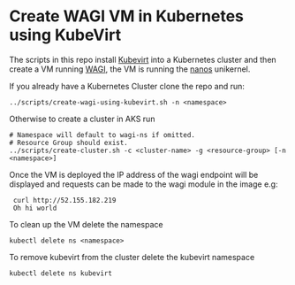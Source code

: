 # Create WAGI VM in Kubernetes using KubeVirt

The scripts in this repo install [Kubevirt](https://kubevirt.io/) into a Kubernetes cluster and then create a VM running [WAGI](https://github.com/deislabs/wagi), the VM is running the [nanos](https://github.com/nanovms/nanos) unikernel.

If you already have a Kubernetes Cluster clone the repo and run:

```
../scripts/create-wagi-using-kubevirt.sh -n <namespace>
```

Otherwise to create a cluster in AKS run

```
# Namespace will default to wagi-ns if omitted.
# Resource Group should exist.
../scripts/create-cluster.sh -c <cluster-name> -g <resource-group> [-n <namespace>]
```

Once the VM is deployed the IP address of the wagi endpoint will be displayed and requests can be made to the wagi module in the image e.g:

```
 curl http://52.155.182.219
 Oh hi world
```


To clean up the VM delete the namespace 

```
kubectl delete ns <namespace>
```

To remove kubevirt from the cluster delete the kubevirt namespace

```
kubectl delete ns kubevirt
```
